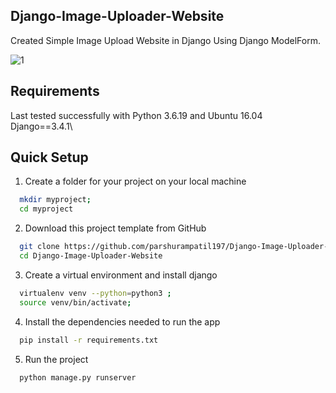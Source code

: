 

## Django-Image-Uploader-Website

Created Simple Image Upload Website in Django Using Django ModelForm. 

   
![1](https://user-images.githubusercontent.com/84769341/205976226-c547a81e-20a3-4797-8adc-5d2765b74244.png)


## Requirements

Last tested successfully with Python 3.6.19 and Ubuntu 16.04\
Django==3.4.1\



## Quick Setup

1. Create a folder for your project on your local machine
```bash
  mkdir myproject; 
  cd myproject
```

2. Download this project template from GitHub
```bash
  git clone https://github.com/parshurampatil197/Django-Image-Uploader-Website.git
  cd Django-Image-Uploader-Website
```

3. Create a virtual environment and install django
```bash
  virtualenv venv --python=python3 ; 
  source venv/bin/activate; 
```

4. Install the dependencies needed to run the app
```bash
  pip install -r requirements.txt
```

5. Run the project
```bash
  python manage.py runserver
```


